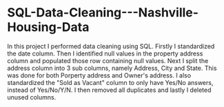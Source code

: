 # SQL-Data-Cleaning---Nashville-Housing-Data

In this project I performed data cleaning using SQL. Firstly I standardized the date column. Then I identified null values in the property address column and populated those row containing null values. Next I split the address column into 3 sub columns, namely Address, City and State. This was done for both Porperty address and Owner's address. I also standardized the "Sold as Vacant" column to only have Yes/No answers, instead of Yes/No/Y/N. I then removed all duplicates and lastly I deleted unused columns.
